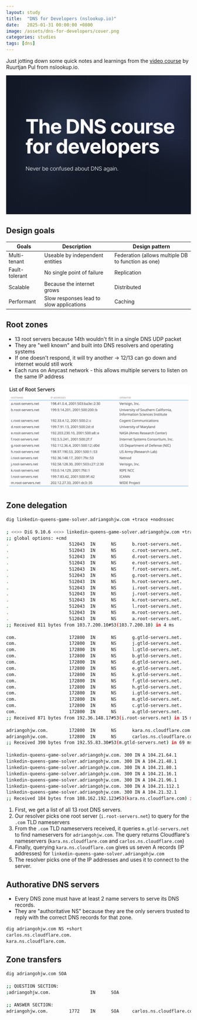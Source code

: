 ```yaml
---
layout: study
title:  "DNS for Developers (nslookup.io)"
date:   2025-01-31 00:00:00 +0800
image: /assets/dns-for-developers/cover.png
categories: studies
tags: [dns]
---
```


Just jotting down some quick notes and learnings from the [video course](https://www.nslookup.io/dns-course/) by Ruurtjan Pul from nslookup.io.

![](/assets/dns-for-developers/cover.png)

## Design goals

| Goals | Description | Design pattern |
|-------|-------------|---------------|
| Multi-tenant | Useable by independent entities | Federation (allows multiple DB to function as one) |
| Fault-tolerant | No single point of failure | Replication |
| Scalable | Because the internet grows | Distributed |
| Performant | Slow responses lead to slow applications | Caching |

## Root zones

- 13 root servers because 14th wouldn't fit in a single DNS UDP packet
- They are "well known" and built into DNS resolvers and operating systems
- If one doesn't respond, it will try another -> 12/13 can go down and internet would still work
- Each runs on Anycast network - this allows multiple servers to listen on the same IP address

![](/assets/dns-for-developers/root-servers.png)

## Zone delegation

```bash
dig linkedin-queens-game-solver.adriangohjw.com +trace +nodnssec

; <<>> DiG 9.10.6 <<>> linkedin-queens-game-solver.adriangohjw.com +trace +nodnssec
;; global options: +cmd
.                       512043  IN      NS      b.root-servers.net.
.                       512043  IN      NS      c.root-servers.net.
.                       512043  IN      NS      d.root-servers.net.
.                       512043  IN      NS      e.root-servers.net.
.                       512043  IN      NS      f.root-servers.net.
.                       512043  IN      NS      g.root-servers.net.
.                       512043  IN      NS      h.root-servers.net.
.                       512043  IN      NS      i.root-servers.net.
.                       512043  IN      NS      j.root-servers.net.
.                       512043  IN      NS      k.root-servers.net.
.                       512043  IN      NS      l.root-servers.net.
.                       512043  IN      NS      m.root-servers.net.
.                       512043  IN      NS      a.root-servers.net.
;; Received 811 bytes from 103.7.200.10#53(103.7.200.10) in 4 ms

com.                    172800  IN      NS      g.gtld-servers.net.
com.                    172800  IN      NS      j.gtld-servers.net.
com.                    172800  IN      NS      l.gtld-servers.net.
com.                    172800  IN      NS      b.gtld-servers.net.
com.                    172800  IN      NS      d.gtld-servers.net.
com.                    172800  IN      NS      e.gtld-servers.net.
com.                    172800  IN      NS      k.gtld-servers.net.
com.                    172800  IN      NS      f.gtld-servers.net.
com.                    172800  IN      NS      h.gtld-servers.net.
com.                    172800  IN      NS      i.gtld-servers.net.
com.                    172800  IN      NS      m.gtld-servers.net.
com.                    172800  IN      NS      c.gtld-servers.net.
com.                    172800  IN      NS      a.gtld-servers.net.
;; Received 871 bytes from 192.36.148.17#53(i.root-servers.net) in 15 ms

adriangohjw.com.        172800  IN      NS      kara.ns.cloudflare.com.
adriangohjw.com.        172800  IN      NS      carlos.ns.cloudflare.com.
;; Received 390 bytes from 192.55.83.30#53(m.gtld-servers.net) in 69 ms

linkedin-queens-game-solver.adriangohjw.com. 300 IN A 104.21.64.1
linkedin-queens-game-solver.adriangohjw.com. 300 IN A 104.21.48.1
linkedin-queens-game-solver.adriangohjw.com. 300 IN A 104.21.80.1
linkedin-queens-game-solver.adriangohjw.com. 300 IN A 104.21.16.1
linkedin-queens-game-solver.adriangohjw.com. 300 IN A 104.21.96.1
linkedin-queens-game-solver.adriangohjw.com. 300 IN A 104.21.112.1
linkedin-queens-game-solver.adriangohjw.com. 300 IN A 104.21.32.1
;; Received 184 bytes from 108.162.192.123#53(kara.ns.cloudflare.com) in 5 ms
```
    
1. First, we get a list of all 13 root DNS servers.
2. Our resolver picks one root server (`i.root-servers.net`) to query for the `.com` TLD nameservers
3. From the `.com` TLD nameservers received, it queries `m.gtld-servers.net` to find nameservers for `adriangohjw.com`. The query returns Cloudflare's nameservers (`kara.ns.cloudflare.com` and `carlos.ns.cloudflare.com`)
4. Finally, querying `kara.ns.cloudflare.com` gives us seven A records (IP addresses) for `linkedin-queens-game-solver.adriangohjw.com`
5. The resolver picks one of the IP addresses and uses it to connect to the server.

## Authorative DNS servers

- Every DNS zone must have at least 2 name servers to serve its DNS records.
- They are "authoritative NS" because they are the only servers trusted to reply with the correct DNS records for that zone.

```bash
dig adriangohjw.com NS +short
carlos.ns.cloudflare.com.
kara.ns.cloudflare.com.
```

## Zone transfers

```bash
dig adriangohjw.com SOA

;; QUESTION SECTION:
;adriangohjw.com.               IN      SOA

;; ANSWER SECTION:
adriangohjw.com.        1772    IN      SOA     carlos.ns.cloudflare.com. dns.cloudflare.com. 2364141204 10000 2400 604800 1800
```